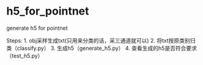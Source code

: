 # h5_for_pointnet
generate h5 for pointnet

Steps:
    1. obj采样生成txt(只用来分类的话，采三通道就可以)
    2. 将txt按原类别归类（classify.py）
    3. 生成h5（generate_h5.py）
    4. 查看生成的h5是否符合要求（test_h5.py）

